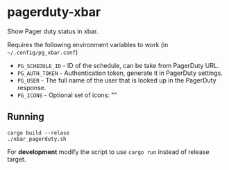# pagerduty-xbar

Show Pager duty status in xbar.

Requires the following environment variables to work (in `~/.config/pg_xbar.conf`)
- `PG_SCHEDULE_ID` - ID of the schedule, can be take from PagerDuty URL.
- `PG_AUTH_TOKEN` - Authentication token, generate it in PagerDuty settings.
- `PG_USER` - The full name of the user that is looked up in the PagerDuty response.
- `PG_ICONS` - Optional set of icons: "<on duty><tomorrow on duty><not on duty>"

## Running

```
cargo build --relase
./xbar_pagerduty.sh
```

For **development** modify the script to use `cargo run` instead of release target.
